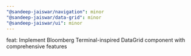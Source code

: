 ```yaml
---
"@sandeep-jaiswar/navigation": minor
"@sandeep-jaiswar/data-grid": minor
"@sandeep-jaiswar/ui": minor
---
```


feat: Implement Bloomberg Terminal-inspired DataGrid component with comprehensive features
